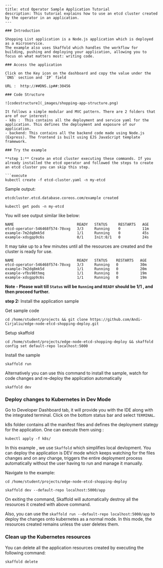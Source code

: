 ```
---
title: etcd Operator Sample Application Tutorial
description: This tutorial explains how to use an etcd cluster created by the operator in an application.
---

### Introduction

Shopping List application is a Node.js application which is deployed as a microservice.
The example also uses Skaffold which handles the workflow for building, pushing and deploying your application, allowing you to focus on what matters most: writing code.

### Access the application

Click on the Key icon on the dashboard and copy the value under the `DNS` section and `IP` field

URL :  http://##DNS.ip##:30456

### Code Structure

![codestructure](_images/shopping-app-structure.png)

It follows a simple modular and MVC pattern. There are 2 folders that are of our interest:
- k8s :  This contains all the deployment and service yaml for the application. This defines the deployment and exposure of our application.
- backend: This contains all the backend code made using Node.js (Express). The frontend is built using EJS JavaScript template framework.

### Try the example

**step 1:** Create an etcd cluster executing these commands. If you already installed the etcd operator and followed the steps to create an etcd cluster you can skip this step.

```execute
kubectl create -f etcd-cluster.yaml -n my-etcd
```

Sample output:

```
etcdcluster.etcd.database.coreos.com/example created
```

```execute
kubectl get pods -n my-etcd
```

You will see output similar like below:

```
NAME                             READY   STATUS     RESTARTS   AGE
etcd-operator-546468f574-78vxg   3/3     Running    0          11m
example-7m2dq8mk5d               1/1     Running    0          45s
example-xdsgpp9c6s               0/1     Init:0/1   0          24s
```

It may take up to a few minutes until all the resources are created and the cluster is ready for use.

```
NAME                             READY   STATUS    RESTARTS   AGE
etcd-operator-546468f574-78vxg   3/3     Running   0          30m
example-7m2dq8mk5d               1/1     Running   0          20m
example-vfbs98thmq               1/1     Running   0          19m
example-xdsgpp9c6s               1/1     Running   0          19m
```

**Note - Please wait till `Status` will be `Running` and `READY` should be 1/1 , and then proceed further.**

**step 2:** Install the application sample

Get sample code
```execute
cd /home/student/projects && git clone https://github.com/Andi-Cirjaliu/edge-node-etcd-shopping-deploy.git
```

Setup skaffold
```execute
cd /home/student/projects/edge-node-etcd-shopping-deploy && skaffold config set default-repo localhost:5000
```

Install the sample
```execute
skaffold run
```
Alternatively you can use this command to install the sample, watch for code changes and re-deploy the application automatically
```execute
skaffold dev
```

### Deploy changes to Kubernetes in Dev Mode

Go to Developer Dashboard tab, it will provide you with the IDE along with the integrated terminal.  Click on the bottom status bar and select `TERMINAL`. 

k8s folder contains all the manifest files and defines the deployment stategy for the application.
One can execute them using :

```execute
kubectl apply -f k8s/
```

In this example , we use `Skaffold` which simplifies local devlopment. You can deploy the application is DEV mode which keeps watching for the files changes and on any change, triggers the entire deployment process automatically without the user having to run and manage it manually.

Navigate to the example:

```execute
cd /home/student/projects/edge-node-etcd-shopping-deploy
```

```execute
skaffold dev --default-repo localhost:5000/app
```

On exiting the command, Skaffold will automatically destroy all the resources it created with above command.


Also, you can use the `skaffold run --default-repo localhost:5000/app` to deploy the changes onto kubernetes as a normal mode. In this mode, the resources created remains unless the user deletes them.

### Clean up the Kubernetes resources

You can delete all the application resources created by executing the following command:

```execute
skaffold delete
```
